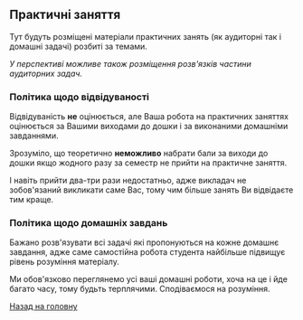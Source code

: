<!-- 14.05 -->
## Практичні заняття

Тут будуть розміщені матеріали практичних занять (як аудиторні так і домашні задачі) розбиті за темами.

_У перспективі можливе також розміщення розв'язків частини аудиторних задач._

### Політика щодо відвідуваності

Відвідуваність **не** оцінюється, але Ваша робота на практичних заняттях оцінюється за Вашими виходами до дошки і за виконаними домашніми завданнями.

Зрозуміло, що теоретично **неможливо** набрати бали за виходи до дошки якщо жодного разу за семестр не прийти на практичне заняття. 

І навіть прийти два-три рази недостатньо, адже викладач не зобов'язаний викликати саме Вас, тому чим більше занять Ви відвідаєте тим краще.

### Політика щодо домашніх завдань

Бажано розв'язувати всі задачі які пропонуються на кожне домашнє завдання, адже саме самостійна робота студента найбільше підвищує рівень розуміння матеріалу.

Ми обов'язково переглянемо усі ваші домашні роботи, хоча на це і йде багато часу, тому будьть терплячими. Сподіваємося на розуміння.

[Назад на головну](../README.md)

